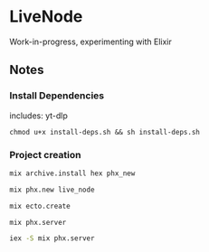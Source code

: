 # LiveNode

Work-in-progress, experimenting with Elixir

## Notes


###  Install Dependencies

includes: yt-dlp

```
chmod u+x install-deps.sh && sh install-deps.sh
```


### Project creation


```bash
mix archive.install hex phx_new
```

```bash
mix phx.new live_node
```

```bash
mix ecto.create
```

```bash
mix phx.server
```

```bash
iex -S mix phx.server
